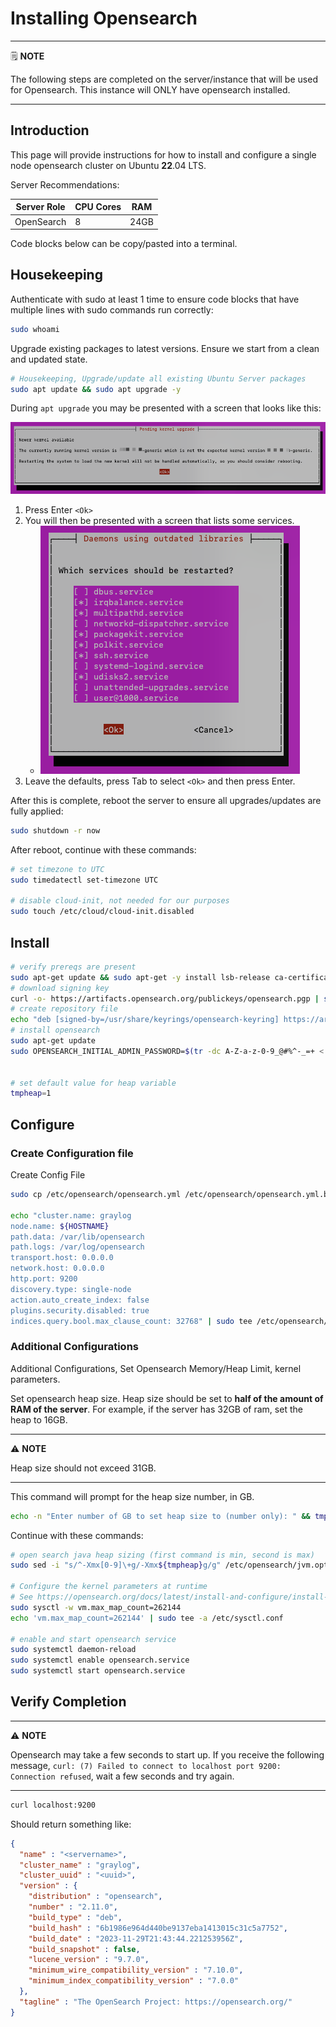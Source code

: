 # Installing Opensearch

---
🗒️ **NOTE**

The following steps are completed on the server/instance that will be used for Opensearch. This instance will ONLY have opensearch installed.

---

## Introduction

This page will provide instructions for how to install and configure a single node opensearch cluster on Ubuntu **22**.04 LTS.

Server Recommendations:

| Server Role       | CPU Cores | RAM  |
| ----------------- | --------- | ---- |
| OpenSearch        | 8         | 24GB |

Code blocks below can be copy/pasted into a terminal.

## Housekeeping

Authenticate with sudo at least 1 time to ensure code blocks that have multiple lines with sudo commands run correctly:

```sh
sudo whoami

```

Upgrade existing packages to latest versions. Ensure we start from a clean and updated state.

```sh
# Housekeeping, Upgrade/update all existing Ubuntu Server packages
sudo apt update && sudo apt upgrade -y
```

During `apt upgrade` you may be presented with a screen that looks like this:

![Ubuntu Pending kernel upgrade screenshot](img/ubuntu-apt-update-prompt.png)

1. Press Enter `<Ok>`
2. You will then be presented with a screen that lists some services.
    * ![Ubuntu Daemons using outdated libraries screenshot](img/ubuntu-daemons-using-outdated.png)
3. Leave the defaults, press Tab to select `<Ok>` and then press Enter.

After this is complete, reboot the server to ensure all upgrades/updates are fully applied:

```sh
sudo shutdown -r now

```

After reboot, continue with these commands:

```sh
# set timezone to UTC
sudo timedatectl set-timezone UTC

# disable cloud-init, not needed for our purposes
sudo touch /etc/cloud/cloud-init.disabled

```

## Install

```sh
# verify prereqs are present
sudo apt-get update && sudo apt-get -y install lsb-release ca-certificates curl gnupg2
# download signing key
curl -o- https://artifacts.opensearch.org/publickeys/opensearch.pgp | sudo gpg --dearmor --batch --yes -o /usr/share/keyrings/opensearch-keyring
# create repository file
echo "deb [signed-by=/usr/share/keyrings/opensearch-keyring] https://artifacts.opensearch.org/releases/bundle/opensearch/2.x/apt stable main" | sudo tee /etc/apt/sources.list.d/opensearch-2.x.list
# install opensearch
sudo apt-get update
sudo OPENSEARCH_INITIAL_ADMIN_PASSWORD=$(tr -dc A-Z-a-z-0-9_@#%^-_=+ < /dev/urandom  | head -c${1:-32}) apt-get -y install opensearch


# set default value for heap variable
tmpheap=1

```

## Configure

### Create Configuration file

Create Config File

```sh
sudo cp /etc/opensearch/opensearch.yml /etc/opensearch/opensearch.yml.bak

echo "cluster.name: graylog
node.name: ${HOSTNAME}
path.data: /var/lib/opensearch
path.logs: /var/log/opensearch
transport.host: 0.0.0.0
network.host: 0.0.0.0
http.port: 9200
discovery.type: single-node
action.auto_create_index: false
plugins.security.disabled: true
indices.query.bool.max_clause_count: 32768" | sudo tee /etc/opensearch/opensearch.yml

```

### Additional Configurations

Additional Configurations, Set Opensearch Memory/Heap Limit, kernel parameters.

Set opensearch heap size. Heap size should be set to **half of the amount of RAM of the server**. For example, if the server has 32GB of ram, set the heap to 16GB.

---
⚠️ **NOTE**

Heap size should not exceed 31GB.

---

This command will prompt for the heap size number, in GB.

```sh
echo -n "Enter number of GB to set heap size to (number only): " && tmpheap=$(head -1 </dev/stdin)

```

Continue with these commands:

```sh
# open search java heap sizing (first command is min, second is max)
sudo sed -i "s/^-Xmx[0-9]\+g/-Xmx${tmpheap}g/g" /etc/opensearch/jvm.options && sudo sed -i "s/^-Xms[0-9]\+g/-Xms${tmpheap}g/g" /etc/opensearch/jvm.options

# Configure the kernel parameters at runtime
# See https://opensearch.org/docs/latest/install-and-configure/install-opensearch/index/#important-settings
sudo sysctl -w vm.max_map_count=262144
echo 'vm.max_map_count=262144' | sudo tee -a /etc/sysctl.conf

# enable and start opensearch service
sudo systemctl daemon-reload
sudo systemctl enable opensearch.service
sudo systemctl start opensearch.service

```

## Verify Completion

---
⚠️ **NOTE**

Opensearch may take a few seconds to start up. If you receive the following message, `curl: (7) Failed to connect to localhost port 9200: Connection refused`, wait a few seconds and try again.

---

```sh
curl localhost:9200
```

Should return something like:

```json
{
  "name" : "<servername>",
  "cluster_name" : "graylog",
  "cluster_uuid" : "<uuid>",
  "version" : {
    "distribution" : "opensearch",
    "number" : "2.11.0",
    "build_type" : "deb",
    "build_hash" : "6b1986e964d440be9137eba1413015c31c5a7752",
    "build_date" : "2023-11-29T21:43:44.221253956Z",
    "build_snapshot" : false,
    "lucene_version" : "9.7.0",
    "minimum_wire_compatibility_version" : "7.10.0",
    "minimum_index_compatibility_version" : "7.0.0"
  },
  "tagline" : "The OpenSearch Project: https://opensearch.org/"
}
```
